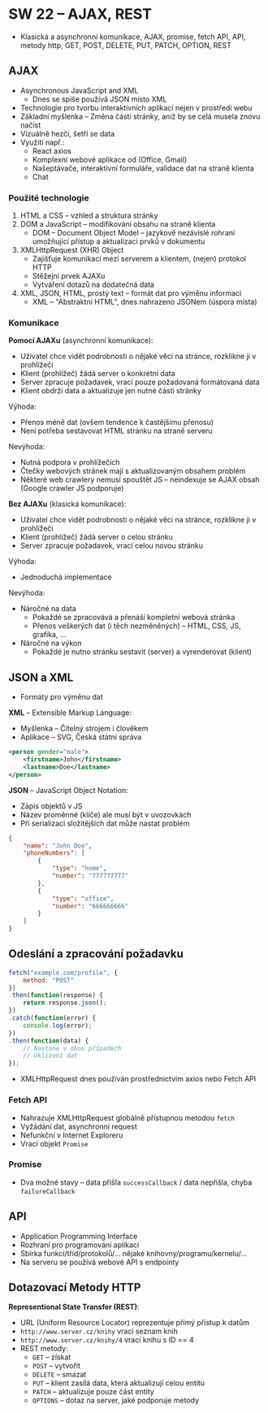 # SW 22 – AJAX, REST

* Klasická a asynchronní komunikace, AJAX, promise, fetch API, API, metody http, GET, POST, DELETE, PUT, PATCH, OPTION, REST

## AJAX

* Asynchronous JavaScript and XML
  * Dnes se spíše používá JSON místo XML
* Technologie pro tvorbu interaktivních aplikací nejen v prostředí webu
* Základní myšlenka – Změna části stránky, aniž by se celá musela znovu načíst
* Vizuálně hezčí, šetří se data
* Využití např.:
  * React axios
  * Komplexní webové aplikace od (Office, Gmail)
  * Našeptávače, interaktivní formuláře, validace dat na straně klienta
  * Chat

### Použité technologie

1. HTML a CSS – vzhled a struktura stránky
2. DOM a JavaScript – modifikování obsahu na straně klienta
    * DOM – Document Object Model – jazykově nezávislé rohraní umožňující přístup a aktualizaci prvků v dokumentu
3. XMLHttpRequest (XHR) Object
    * Zajišťuje komunikaci mezi serverem a klientem, (nejen) protokol HTTP
    * Stěžejní prvek AJAXu
    * Vytváření dotazů na dodatečná data
4. XML, JSON, HTML, prostý text – formát dat pro výměnu informací
    * XML – "Abstraktní HTML", dnes nahrazeno JSONem (úspora místa)

### Komunikace

__Pomocí AJAXu__ (asynchronní komunikace):

* Uživatel chce vidět podrobnosti o nějaké věci na stránce, rozklikne ji v prohlížeči
* Klient (prohlížeč) žádá server o konkrétní data
* Server zpracuje požadavek, vrací pouze požadovaná formátovaná data
* Klient obdrží data a aktualizuje jen nutné části stránky

Výhoda:

* Přenos méně dat (ovšem tendence k častějšímu přenosu)
* Není potřeba sestavovat HTML stránku na straně serveru

Nevýhoda:

* Nutná podpora v prohlížečích
* Čtečky webových stránek mají s aktualizovaným obsahem problém
* Některé web crawlery nemusí spouštět JS – neindexuje se AJAX obsah (Google crawler JS podporuje)

__Bez AJAXu__ (klasická komunikace):

* Uživatel chce vidět podrobnosti o nějaké věci na stránce, rozklikne ji v prohlížeči
* Klient (prohlížeč) žádá server o celou stránku
* Server zpracuje požadavek, vrací celou novou stránku

Výhoda:

* Jednoduchá implementace

Nevýhoda:

* Náročné na data
  * Pokaždé se zpracovává a přenáší kompletní webová stránka
  * Přenos veškerých dat (i těch nezměněných) – HTML, CSS, JS, grafika, ...
* Náročné na výkon
  * Pokaždé je nutno stránku sestavit (server) a vyrenderovat (klient)

## JSON a XML

* Formáty pro výměnu dat

__XML__ – Extensible Markup Language:

* Myšlenka – Čitelný strojem i člověkem
* Aplikace – SVG, Česká státní správa

``` xml
<person gender="male">
    <firstname>John</firstname>
    <lastname>Doe</lastname>
</person> 
```

__JSON__ – JavaScript Object Notation:

* Zápis objektů v JS
* Název proměnné (klíče) ale musí být v uvozovkách
* Při serializaci složitějších dat může nastat problém

``` json
{
    "name": "John Doe",
    "phoneNumbers": [
        {
            "type": "home",
            "number": "777777777"
        },
        {
            "type": "office",
            "number": "666666666"
        }
    ]
}
```

## Odeslání a zpracování požadavku

``` javascript
fetch("example.com/profile", {
    method: "POST"
})
.then(function(response) {
    return response.json();
})
.catch(function(error) {
    console.log(error);
})
.then(function(data) {
    // Nastane v obou případech
    // Uklizení dat
});
```

* XMLHttpRequest dnes používán prostřednictvím axios nebo Fetch API

### Fetch API

* Nahrazuje XMLHttpRequest globálně přístupnou metodou `fetch`
* Vyžádání dat, asynchronní request
* Nefunkční v Internet Exploreru
* Vrací objekt `Promise`

### Promise

* Dva možné stavy – data přišla `successCallback` / data nepřišla, chyba `failureCallback`

## API

* Application Programming Interface
* Rozhraní pro programování aplikací
* Sbírka funkcí/tříd/protokolů/... nějaké knihovny/programu/kernelu/...
* Na serveru se používá webové API s endpointy

## Dotazovací Metody HTTP

__Representional State Transfer (REST)__:

* URL (Uniform Resource Locator) reprezentuje přímý přístup k datům
* `http://www.server.cz/knihy` vrací seznam knih
* `http://www.server.cz/knihy/4` vrací knihu s ID == 4
* REST metody:
  * `GET` – získat
  * `POST` – vytvořit
  * `DELETE` – smazat
  * `PUT` – klient zasílá data, která aktualizují celou entitu
  * `PATCH` – aktualizuje pouze část entity
  * `OPTIONS` – dotaz na server, jaké podporuje metody
